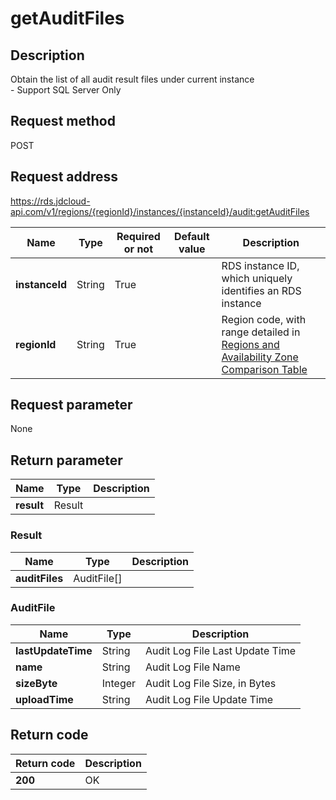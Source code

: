 # getAuditFiles


## Description
Obtain the list of all audit result files under current instance<br>- Support SQL Server Only

## Request method
POST

## Request address
https://rds.jdcloud-api.com/v1/regions/{regionId}/instances/{instanceId}/audit:getAuditFiles

|Name|Type|Required or not|Default value|Description|
|---|---|---|---|---|
|**instanceId**|String|True||RDS instance ID, which uniquely identifies an RDS instance|
|**regionId**|String|True||Region code, with range detailed in [Regions and Availability Zone Comparison Table](../Enum-Definitions/Regions-AZ.md)|

## Request parameter
None


## Return parameter
|Name|Type|Description|
|---|---|---|
|**result**|Result||


### <a name="Result">Result</a>
|Name|Type|Description|
|---|---|---|
|**auditFiles**|AuditFile[]||
### <a name="AuditFile">AuditFile</a>
|Name|Type|Description|
|---|---|---|
|**lastUpdateTime**|String|Audit Log File Last Update Time|
|**name**|String|Audit Log File Name|
|**sizeByte**|Integer|Audit Log File Size, in Bytes|
|**uploadTime**|String|Audit Log File Update Time|

## Return code
|Return code|Description|
|---|---|
|**200**|OK|
